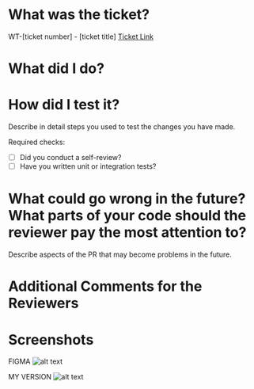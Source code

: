 # What was the ticket?

 WT-[ticket number] - [ticket title]
 [Ticket Link](htttps://put_the_ticket_link_here.com)

# What did I do?

# How did I test it?

Describe in detail steps you used to test the changes you have made.

Required checks:

- [ ] Did you conduct a self-review?
- [ ] Have you written unit or integration tests?

# What could go wrong in the future? What parts of your code should the reviewer pay the most attention to?

Describe aspects of the PR that may become problems in the future.

# Additional Comments for the Reviewers

# Screenshots

 FIGMA
 ![alt text](public/images/PRImages/link_to_figma_image.png?raw=true "FIGMA")

 MY VERSION
![alt text](public/images/PRImages/link_to_my_version_image.png?raw=true "LOCAL")
